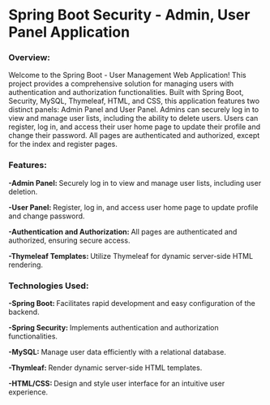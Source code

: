 <h1>Spring Boot Security - Admin, User Panel Application</h1>
<h3>Overview:</h3>
<p>Welcome to the Spring Boot - User Management Web Application! This project provides a comprehensive solution for managing users with authentication and authorization functionalities. Built with Spring Boot, Security, MySQL, Thymeleaf, HTML, and CSS, this application features two distinct panels: Admin Panel and User Panel. Admins can securely log in to view and manage user lists, including the ability to delete users. Users can register, log in, and access their user home page to update their profile and change their password. All pages are authenticated and authorized, except for the index and register pages.</p>
<h3>Features:</h3>
<p><b> -Admin Panel: </b> Securely log in to view and manage user lists, including user deletion.</p>
<p><b> -User Panel: </b>Register, log in, and access user home page to update profile and change password.</p>
<p><b> -Authentication and Authorization: </b>All pages are authenticated and authorized, ensuring secure access.</p>
<p><b> -Thymeleaf Templates: </b> Utilize Thymeleaf for dynamic server-side HTML rendering.</p>
<h3>Technologies Used:</h3>
<p><b>-Spring Boot: </b>Facilitates rapid development and easy configuration of the backend.</p>
<p><b>-Spring Security: </b> Implements authentication and authorization functionalities.</p>
<p><b>-MySQL: </b>Manage user data efficiently with a relational database.</p>
<p><b>-Thymleaf: </b>Render dynamic server-side HTML templates.</p>
<p><b>-HTML/CSS: </b> Design and style user interface for an intuitive user experience.</p>














